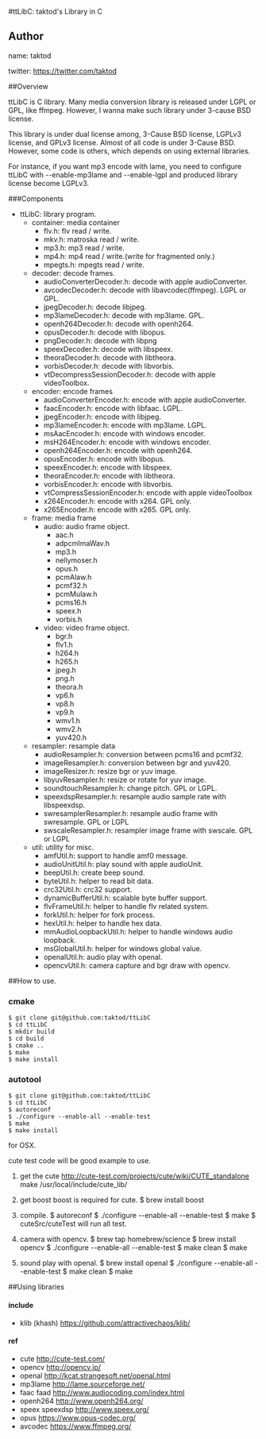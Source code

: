 #ttLibC: taktod's Library in C

## Author

name: taktod

twitter: https://twitter.com/taktod

##Overview

ttLibC is C library. Many media conversion library is released under LGPL or GPL, like ffmpeg. However, I wanna make such library under 3-cause BSD license.

This library is under dual license among, 3-Cause BSD license, LGPLv3 license, and GPLv3 license. Almost of all code is under 3-Cause BSD. However, some code is others, which depends on using external libraries.

For instance, if you want mp3 encode with lame, you need to configure ttLibC with --enable-mp3lame and --enable-lgpl and produced library license become LGPLv3.

###Components

* ttLibC: library program.
  * container: media container
    * flv.h: flv read / write.
    * mkv.h: matroska read / write.
    * mp3.h: mp3 read / write.
    * mp4.h: mp4 read / write.(write for fragmented only.)
    * mpegts.h: mpegts read / write.
  * decoder: decode frames.
    * audioConverterDecoder.h: decode with apple audioConverter.
    * avcodecDecoder.h: decode with libavcodec(ffmpeg). LGPL or GPL.
    * jpegDecoder.h: decode libjpeg.
    * mp3lameDecoder.h: decode with mp3lame. GPL.
    * openh264Decoder.h: decode with openh264.
    * opusDecoder.h: decode with libopus.
    * pngDecoder.h: decode with libpng
    * speexDecoder.h: decode with libspeex.
    * theoraDecoder.h: decode with libtheora.
    * vorbisDecoder.h: decode with libvorbis.
    * vtDecompressSessionDecoder.h: decode with apple videoToolbox.
  * encoder: encode frames
    * audioConverterEncoder.h: encode with apple audioConverter.
    * faacEncoder.h: encode with libfaac. LGPL.
    * jpegEncoder.h: encode with libjpeg.
    * mp3lameEncoder.h: encode with mp3lame. LGPL.
    * msAacEncoder.h: encode with windows encoder.
    * msH264Encoder.h: encode with windows encoder.
    * openh264Encoder.h: encode with openh264.
    * opusEncoder.h: encode with libopus.
    * speexEncoder.h: encode with libspeex.
    * theoraEncoder.h: encode with libtheora.
    * vorbisEncoder.h: encode with libvorbis.
    * vtCompressSessionEncoder.h: encode with apple videoToolbox
    * x264Encoder.h: encode with x264. GPL only.
    * x265Encoder.h: encode with x265. GPL only.
  * frame: media frame
    * audio: audio frame object.
      * aac.h
      * adpcmImaWav.h
      * mp3.h
      * nellymoser.h
      * opus.h
      * pcmAlaw.h
      * pcmf32.h
      * pcmMulaw.h
      * pcms16.h
      * speex.h
      * vorbis.h
    * video: video frame object.
      * bgr.h
      * flv1.h
      * h264.h
      * h265.h
      * jpeg.h
      * png.h
      * theora.h
      * vp6.h
      * vp8.h
      * vp9.h
      * wmv1.h
      * wmv2.h
      * yuv420.h
  * resampler: resample data
    * audioResampler.h: conversion between pcms16 and pcmf32.
    * imageResampler.h: conversion between bgr and yuv420.
    * imageResizer.h: resize bgr or yuv image.
    * libyuvResampler.h: resize or rotate for yuv image.
    * soundtouchResampler.h: change pitch. GPL or LGPL.
    * speexdspResampler.h: resample audio sample rate with libspeexdsp.
    * swresamplerResampler.h: resample audio frame with swresample. GPL or LGPL
    * swscaleResampler.h: resampler image frame with swscale. GPL or LGPL
  * util: utility for misc.
    * amfUtil.h: support to handle amf0 message.
    * audioUnitUtil.h: play sound with apple audioUnit.
    * beepUtil.h: create beep sound.
    * byteUtil.h: helper to read bit data.
    * crc32Util.h: crc32 support.
    * dynamicBufferUtil.h: scalable byte buffer support.
    * flvFrameUtil.h: helper to handle flv related system.
    * forkUtil.h: helper for fork process.
    * hexUtil.h: helper to handle hex data.
    * mmAudioLoopbackUtil.h: helper to handle windows audio loopback.
    * msGlobalUtil.h: helper for windows global value.
    * openalUtil.h: audio play with openal.
    * opencvUtil.h: camera capture and bgr draw with opencv.

##<a name="how to use"></a>How to use.

### cmake

```
$ git clone git@github.com:taktod/ttLibC
$ cd ttLibC
$ mkdir build
$ cd build
$ cmake ..
$ make
$ make install
```

### autotool

```
$ git clone git@github.com:taktod/ttLibC
$ cd ttLibC
$ autoreconf
$ ./configure --enable-all --enable-test
$ make
$ make install
```

for OSX.

cute test code will be good example to use.

1. get the cute
  http://cute-test.com/projects/cute/wiki/CUTE_standalone
  make /usr/local/include/cute_lib/

2. get boost
  boost is required for cute.
  $ brew install boost

3. compile.
  $ autoreconf
  $ ./configure --enable-all --enable-test
  $ make
  $ cuteSrc/cuteTest
  will run all test.

4. camera with opencv.
  $ brew tap homebrew/science
  $ brew install opencv
  $ ./configure --enable-all --enable-test
  $ make clean
  $ make

5. sound play with openal.
  $ brew install openal
  $ ./configure --enable-all --enable-test
  $ make clean
  $ make

##<a name="Using libraries"></a>Using libraries

#### include
* klib (khash) 
  https://github.com/attractivechaos/klib/

#### ref
* cute
  http://cute-test.com/
* opencv
  http://opencv.jp/
* openal
  http://kcat.strangesoft.net/openal.html
* mp3lame
  http://lame.sourceforge.net/
* faac faad
  http://www.audiocoding.com/index.html
* openh264
  http://www.openh264.org/
* speex speexdsp
  http://www.speex.org/
* opus
  https://www.opus-codec.org/
* avcodec
  https://www.ffmpeg.org/
